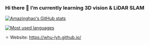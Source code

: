 ### Hi there 🌱 I’m currently learning 3D vision & LiDAR SLAM   

<!--
**whu-lyh/whu-lyh** is a ✨ _special_ ✨ repository because its `README.md` (this file) appears on your GitHub profile.

Here are some ideas to get you started:

- 🔭 I’m currently working on ...
- 🌱 I’m currently learning ...
- 👯 I’m looking to collaborate on ...
- 🤔 I’m looking for help with ...
- 💬 Ask me about ...
- 📫 How to reach me: ...
- 😄 Pronouns: ...
- ⚡ Fun fact: ...
-->

[![Amazinghao's GitHub stats](https://github-readme-stats.vercel.app/api?username=whu-lyh&count_private=true&show_icons=true&hide=prs&theme=radical)](https://github.com/whu-lyh/github-readme-stats)

[![Most used languages](https://github-readme-stats.vercel.app/api/top-langs/?username=whu-lyh&layout=compact)](https://github.com/anuraghazra/github-readme-stats)

✧ Website: https://whu-lyh.github.io/
